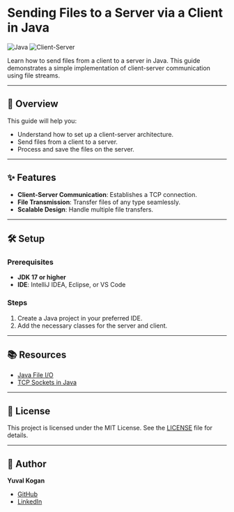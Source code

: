 # Sending Files to a Server via a Client in Java

![Java](https://img.shields.io/badge/Java-v17.0-blue?style=for-the-badge)
![Client-Server](https://img.shields.io/badge/Client--Server-Architecture-green?style=for-the-badge)

Learn how to send files from a client to a server in Java. This guide demonstrates a simple implementation of client-server communication using file streams.

---

## 📖 Overview

This guide will help you:

- Understand how to set up a client-server architecture.
- Send files from a client to a server.
- Process and save the files on the server.

---

## ✨ Features

- **Client-Server Communication**: Establishes a TCP connection.
- **File Transmission**: Transfer files of any type seamlessly.
- **Scalable Design**: Handle multiple file transfers.

---

## 🛠️ Setup

### Prerequisites

- **JDK 17 or higher**
- **IDE**: IntelliJ IDEA, Eclipse, or VS Code

### Steps

1. Create a Java project in your preferred IDE.
2. Add the necessary classes for the server and client.

---

## 📚 Resources

- [Java File I/O](https://docs.oracle.com/javase/tutorial/essential/io/)
- [TCP Sockets in Java](https://docs.oracle.com/javase/tutorial/networking/sockets/)

---

## 📝 License

This project is licensed under the MIT License. See the [LICENSE](LICENSE) file for details.

---

## 👤 Author

**Yuval Kogan**

- [GitHub](https://github.com/KoganTheDev)
- [LinkedIn](https://www.linkedin.com/in/yuval-kogan)

